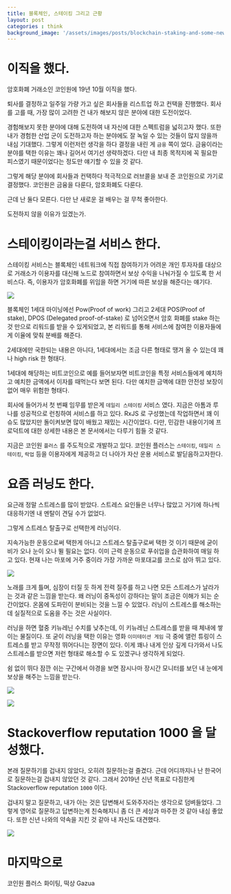 ```yaml
---
title: 블록체인, 스테이킹 그리고 근황
layout: post
categories : think
background_image: '/assets/images/posts/blockchain-staking-and-some-news/POW-POS-DPOS.png'
---
```


# 이직을 했다.

암호화폐 거래소인 코인원에 19년 10월 이직을 했다.

퇴사를 결정하고 일주일 가량 가고 싶은 회사들을 리스트업 하고 컨택을 진행했다.
회사를 고를 때, 가장 많이 고려한 건 내가 해보지 않은 분야에 대한 도전이었다.

경험해보지 못한 분야에 대해 도전하여 내 자신에 대한 스펙트럼을 넓히고자 했다.
또한 내가 경험한 산업 군이 도전하고자 하는 분야에도 잘 녹일 수 있는 것들이 많지 않을까 내심 기대했다.
그렇게 이런저런 생각을 하다 결정을 내린 게 `금융` 쪽이 었다.
금융이라는 분야를 택한 이유는 꽤나 길어서 여기선 생략하겠다. 다만 내 최종 목적지에 꼭 필요한 피스였기 때문이었다는 정도만 얘기할 수 있을 것 같다.

그렇게 해당 분야에 회사들과 컨택하다 적극적으로 러브콜을 보내 준 코인원으로 가기로 결정했다. 
코인원은 금융을 다룬다, 암호화폐도 다룬다.

근데 난 둘다 모른다.
다만 난 새로운 걸 배우는 걸 무척 좋아한다.

도전하지 않을 이유가 있겠는가.

# 스테이킹이라는걸 서비스 한다.

스테이킹 서비스는 블록체인 네트워크에 직접 참여하기가 어려운 개인 투자자를 대상으로 거래소가 이용자를 대신해 노드로 참여하면서 보상 수익을 나눠가질 수 있도록 한 서비스다.
즉, 이용자가 암호화폐를 위임을 하면 거기에 따른 보상을 해준다는 얘기다.

![](/assets/images/posts/blockchain-staking-and-some-news/POW-POS-DPOS.png)

블록체인 1세대 마이닝에선 Pow(Proof of work) 그리고 2세대 POS(Proof of stake), DPOS (Delegated proof-of-stake) 로 넘어오면서 암호 화폐를 stake 하는 것 만으로 리워드를 받을 수 있게되었고, 본 리워드를 통해 서비스에 참여한 이용자들에게 이율에 맞춰 분배를 해준다.

2세대에만 국한되는 내용은 아니다, 1세대에서는 조금 다른 형태로 땡겨 올 수 있는데 꽤나 high risk 한 형태다.

1세대에 해당하는 비트코인으로 예를 들어보자면 비트코인을 특정 서비스들에게 예치하고 예치한 금액에서 이자를 때먹는다 보면 된다.
다만 예치한 금액에 대한 안전성 보장이 없어 매우 위험한 형태다. 

회사에 들어가서 첫 번째 임무를 받은게 `데일리 스테이킹` 서비스 였다.
지금은 아톰과 루나를 성공적으로 런칭하여 서비스를 하고 있다. RxJS 로 구성했는데 작업하면서 꽤 이슈도 많았지만 돌이켜보면 많이 배웠고 재밌는 시간이었다.
다만, 민감한 내용이기에 프로덕트에 대한 상세한 내용은 본 문서에서는 다루기 힘들 것 같다.

지금은 코인원 `플러스` 를 주도적으로 개발하고 있다.
코인원 플러스는 `스테이킹`, `데일리 스테이킹`, `락업` 등을 이용자에게 제공하고 더 나아가 자산 운용 서비스로 발딛음하고자한다.

# 요즘 러닝도 한다.

요근래 정말 스트레스를 많이 받았다.
스트레스 요인들은 너무나 많았고 거기에 하나씩 대응하기엔 내 멘탈이 견딜 수가 없었다.

그렇게 스트레스 탈출구로 선택한게 러닝이다.

지속가능한 운동으로써 택한게 아니고 스트레스 탈출구로써 택한 것 이기 때문에 굳이 비가 오나 눈이 오나 뛸 필요는 없다. 이미 근력 운동으로 푸쉬업을 습관화하여 매일 하고 있다. 현재 나는 마포에 거주 중이라 가장 가까운 마포대교를 코스로 삼아 뛰고 있다.

![](/assets/images/posts/blockchain-staking-and-some-news/Image-from-iOS.jpg)

노래를 크게 틀며, 심장이 터질 듯 하게 전력 질주를 하고 나면 모든 스트레스가 날라가는 것과 같은 느낌을 받는다.
왜 러닝이 중독성이 강하다는 말이 조금은 이해가 되는 순간이었다. 온몸에 도파민이 분비되는 것을 느낄 수 있었다.
러닝이 스트레스를 해소하는데 실질적으로 도움을 주는 것은 사실이다.

러닝을 하면 혈중 키뉴레닌 수치를 낮추는데, 이 키뉴레닌 스트레스를 받을 때 체내에 쌓이는 물질이다.
또 굳이 러닝을 택한 이유는 영화 `이미테이션 게임` 극 중에 앨런 튜링이 스트레스를 받고 무작정 뛰어다니는 장면이 있다.
이게 꽤나 내게 인상 깊게 다가와서 나도 스트레스를 받으면 저런 형태로 해소할 수 도 있겠구나 생각하게 되었다.

쉼 없이 뛰다 잠깐 쉬는 구간에서 야경을 보면 잠시나마 장시간 모니터를 보던 내 눈에게 보상을 해주는 느낌을 받는다.

![](/assets/images/posts/blockchain-staking-and-some-news/Image-from-iOS-1.jpg)

![](/assets/images/posts/blockchain-staking-and-some-news/Image-from-iOS-2.jpg)

# Stackoverflow reputation 1000 을 달성했다.

본래 질문하기를 겁내지 않았다, 오히려 질문하는걸 즐겼다.
근데 어디까지나 난 한국어로 질문하는걸 겁내지 않았던 것 같다.
그래서 2019년 신년 목표로 다짐한게 Stackoverflow reputation `1000` 이다.

겁내지 말고 질문하고, 내가 아는 것은 답변해서 도와주자라는 생각으로 덤벼들었다.
그렇게 영어로 질문하고 답변하는게 친숙해지니 좀 더 큰 세상과 마주한 것 같아 내심 좋았다.
또한 신년 나와의 약속을 지킨 것 같아 내 자신도 대견했다.

![](/assets/images/posts/blockchain-staking-and-some-news/screenshot-stackoverflow.png)

# 마지막으로

코인원 플러스 화이팅, 떡상 Gazua